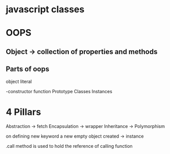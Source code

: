 # javascript classes  
# OOPS
## Object -> collection of properties and methods
## Parts of oops
object literal

-constructor function
Prototype
Classes
Instances

# 4 Pillars
Abstraction -> fetch
Encapsulation -> wrapper
Inheritance ->
Polymorphism


on defining new keyword a new empty object created -> instance 


<!-- Call Bind and Apply -->
.call method is used to hold the reference  of calling function 


